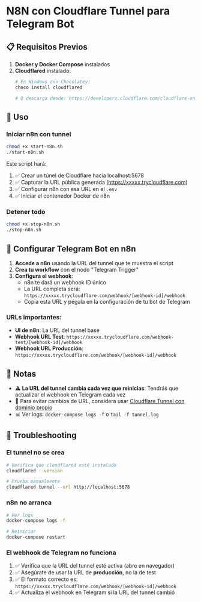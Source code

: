 # N8N con Cloudflare Tunnel para Telegram Bot

## 📋 Requisitos Previos

1. **Docker y Docker Compose** instalados
2. **Cloudflared** instalado:
   ```bash
   # En Windows con Chocolatey:
   choco install cloudflared
   
   # O descarga desde: https://developers.cloudflare.com/cloudflare-one/connections/connect-apps/install-and-setup/installation/
   ```

## 🚀 Uso

### Iniciar n8n con tunnel

```bash
chmod +x start-n8n.sh
./start-n8n.sh
```

Este script hará:
1. ✅ Crear un túnel de Cloudflare hacia localhost:5678
2. ✅ Capturar la URL pública generada (https://xxxxx.trycloudflare.com)
3. ✅ Configurar n8n con esa URL en el `.env`
4. ✅ Iniciar el contenedor Docker de n8n

### Detener todo

```bash
chmod +x stop-n8n.sh
./stop-n8n.sh
```

## 🤖 Configurar Telegram Bot en n8n

1. **Accede a n8n** usando la URL del tunnel que te muestra el script
2. **Crea tu workflow** con el nodo "Telegram Trigger"
3. **Configura el webhook**:
   - n8n te dará un webhook ID único
   - La URL completa será: `https://xxxxx.trycloudflare.com/webhook/[webhook-id]/webhook`
   - Copia esta URL y pégala en la configuración de tu bot de Telegram

### URLs importantes:

- **UI de n8n**: La URL del tunnel base
- **Webhook URL Test**: `https://xxxxx.trycloudflare.com/webhook-test/[webhook-id]/webhook`
- **Webhook URL Producción**: `https://xxxxx.trycloudflare.com/webhook/[webhook-id]/webhook`

## 📝 Notas

- ⚠️ **La URL del tunnel cambia cada vez que reinicias**: Tendrás que actualizar el webhook en Telegram cada vez
- 🔄 Para evitar cambios de URL, considera usar [Cloudflare Tunnel con dominio propio](https://developers.cloudflare.com/cloudflare-one/connections/connect-apps/)
- 📊 Ver logs: `docker-compose logs -f` o `tail -f tunnel.log`

## 🔧 Troubleshooting

### El tunnel no se crea
```bash
# Verifica que cloudflared esté instalado
cloudflared --version

# Prueba manualmente
cloudflared tunnel --url http://localhost:5678
```

### n8n no arranca
```bash
# Ver logs
docker-compose logs -f

# Reiniciar
docker-compose restart
```

### El webhook de Telegram no funciona
1. ✅ Verifica que la URL del tunnel esté activa (abre en navegador)
2. ✅ Asegúrate de usar la URL de **producción**, no la de test
3. ✅ El formato correcto es: `https://xxxxx.trycloudflare.com/webhook/[webhook-id]/webhook`
4. ✅ Actualiza el webhook en Telegram si la URL del tunnel cambió
